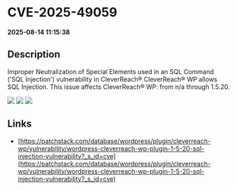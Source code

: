 # CVE-2025-49059

**2025-08-14 11:15:38**

## Description
Improper Neutralization of Special Elements used in an SQL Command ('SQL Injection') vulnerability in CleverReach® CleverReach® WP allows SQL Injection. This issue affects CleverReach® WP: from n/a through 1.5.20.

![](https://img.shields.io/static/v1?label=Score&message=9.3&color=red)
![](https://img.shields.io/static/v1?label=Severity&message=CRITICAL&color=red)
![](https://img.shields.io/static/v1?label=CWE&message=SQL&color=green)

## Links
- [https://patchstack.com/database/wordpress/plugin/cleverreach-wp/vulnerability/wordpress-cleverreach-wp-plugin-1-5-20-sql-injection-vulnerability?_s_id=cve](https://patchstack.com/database/wordpress/plugin/cleverreach-wp/vulnerability/wordpress-cleverreach-wp-plugin-1-5-20-sql-injection-vulnerability?_s_id=cve)
